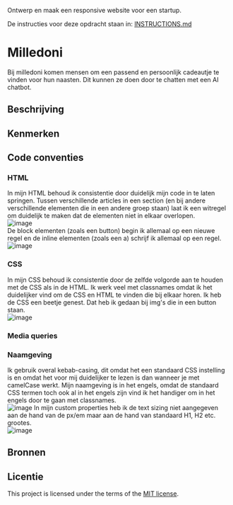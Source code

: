 Ontwerp en maak een responsive website voor een startup.

De instructies voor deze opdracht staan in: [INSTRUCTIONS.md](https://github.com/fdnd-task/the-startup-responsive-interactieve-website/blob/main/docs/INSTRUCTIONS.md)

# Milledoni
Bij milledoni komen mensen om een passend en persoonlijk cadeautje te vinden voor hun naasten. Dit kunnen ze doen door te chatten met een AI chatbot.

## Beschrijving
<!-- In de Beschrijving staat hoe je project er uit ziet, hoe het werkt en wat je er mee kan. -->
<!-- Voeg een mooie poster visual toe 📸 -->
<!-- Voeg een link toe naar Github Pages 🌐-->

## Kenmerken
<!-- Bij Kenmerken staat welke technieken zijn gebruikt en hoe. Wat is de HTML structuur? Wat zijn de belangrijkste dingen in CSS? Wat is er met JS gedaan en hoe? -->

## Code conventies
### HTML
In mijn HTML behoud ik consistentie door duidelijk mijn code in te laten springen. Tussen verschillende articles in een section (en bij andere verschillende elementen die in een andere groep staan) laat ik een witregel om duidelijk te maken dat de elementen niet in elkaar overlopen. <br>
![image](https://github.com/user-attachments/assets/60afbca1-51e7-4c87-8801-8e1667157b9a) <br>
De block elementen (zoals een button) begin ik allemaal op een nieuwe regel en de inline elementen (zoals een a) schrijf ik allemaal op een regel.  <br>
![image](https://github.com/user-attachments/assets/70f9da29-ade9-4ae1-86c8-17e5875d8a46)

### CSS
In mijn CSS behoud ik consistentie door de zelfde volgorde aan te houden met de CSS als in de HTML. Ik werk veel met classnames omdat ik het duidelijker vind om de CSS en HTML te vinden die bij elkaar horen. Ik heb de CSS een beetje genest. Dat heb ik gedaan bij img's die in een button staan. <br>
![image](https://github.com/user-attachments/assets/61b98f8e-503a-4593-a7b2-e51df0a4c3f1)

### Media queries

### Naamgeving
Ik gebruik overal kebab-casing, dit omdat het een standaard CSS instelling is en omdat het voor mij duidelijker te lezen is dan wanneer je met camelCase werkt.
Mijn naamgeving is in het engels, omdat de standaard CSS termen toch ook al in het engels zijn vind ik het handiger om in het engels door te gaan met classnames. <br>
![image](https://github.com/user-attachments/assets/99252c7f-3c72-47d8-823e-ff11bbf43ea8)
In mijn custom properties heb ik de text sizing niet aangegeven aan de hand van de px/em maar aan de hand van standaard H1, H2 etc. grootes. <br>
![image](https://github.com/user-attachments/assets/ea504732-a9c3-4054-b649-60327731268d)


## Bronnen

## Licentie

This project is licensed under the terms of the [MIT license](./LICENSE).


